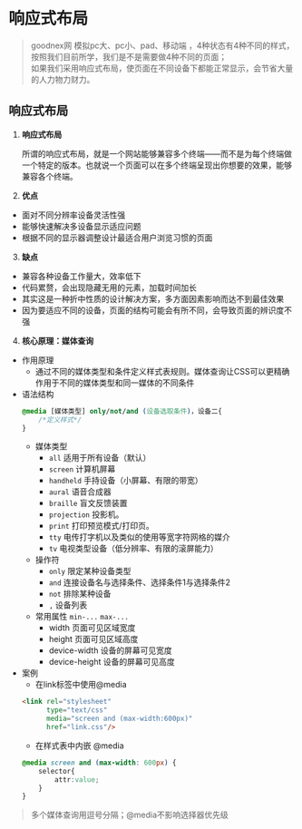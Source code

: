 # 响应式布局
>goodnex网  模拟pc大、pc小、pad、移动端 ，4种状态有4种不同的样式，按照我们目前所学，我们是不是需要做4种不同的页面；<br>
如果我们采用响应式布局，使页面在不同设备下都能正常显示，会节省大量的人力物力财力。

## 响应式布局
1. **响应式布局**

    所谓的响应式布局，就是一个网站能够兼容多个终端——而不是为每个终端做一个特定的版本。也就说一个页面可以在多个终端呈现出你想要的效果，能够兼容各个终端。
2. **优点**
  - 面对不同分辨率设备灵活性强
  - 能够快速解决多设备显示适应问题
  - 根据不同的显示器调整设计最适合用户浏览习惯的页面
3. **缺点**
  - 兼容各种设备工作量大，效率低下
  - 代码累赘，会出现隐藏无用的元素，加载时间加长
  - 其实这是一种折中性质的设计解决方案，多方面因素影响而达不到最佳效果
  - 因为要适应不同的设备，页面的结构可能会有所不同，会导致页面的辨识度不强
4. **核心原理：媒体查询**
- 作用原理
    - 通过不同的媒体类型和条件定义样式表规则。媒体查询让CSS可以更精确作用于不同的媒体类型和同一媒体的不同条件
- 语法结构
    ```css
    @media [媒体类型] only/not/and (设备选取条件)，设备二{
        /*定义样式*/
    }
    ```
    - 媒体类型
        - `all` 适用于所有设备（默认）
        - `screen`	计算机屏幕
        - `handheld`	手持设备（小屏幕、有限的带宽）
        - `aural` 语音合成器
        - `braille`	盲文反馈装置
        - `projection`	投影机。
        - `print`	打印预览模式/打印页。
        - `tty`	电传打字机以及类似的使用等宽字符网格的媒介
        - `tv`	电视类型设备（低分辨率、有限的滚屏能力）
    - 操作符
        - `only`    限定某种设备类型
        - `and` 连接设备名与选择条件、选择条件1与选择条件2
        - `not` 排除某种设备
        - `,` 设备列表
    - 常用属性 `min-...` `max-...`
        - width 页面可见区域宽度
        - height 页面可见区域高度
        - device-width 设备的屏幕可见宽度
        - device-height 设备的屏幕可见高度
- 案例
    - 在link标签中使用@media
    ```html
    <link rel="stylesheet"
          type="text/css"
          media="screen and (max-width:600px)"
          href="link.css"/>
    ```
    - 在样式表中内嵌 @media
    ```css
    @media screen and (max-width: 600px) {
        selector{
            attr:value;
        }
    }
    ```

> 多个媒体查询用逗号分隔；@media不影响选择器优先级
